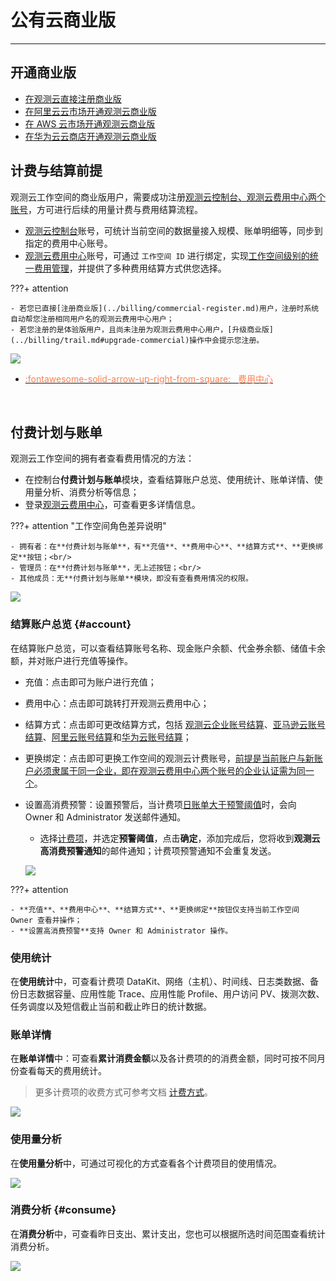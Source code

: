 # 公有云商业版
---

## 开通商业版

- [在观测云直接注册商业版](commercial-register.md)
- [在阿里云云市场开通观测云商业版](commercial-aliyun.md)
- [在 AWS 云市场开通观测云商业版](commercial-aws.md)
- [在华为云云商店开通观测云商业版](commercial-huaweiyun.md)

## 计费与结算前提

观测云工作空间的商业版用户，需要成功注册<u>观测云控制台、观测云费用中心两个账号</u>，方可进行后续的用量计费与费用结算流程。

- [观测云控制台](https://console.guance.com/)账号，可统计当前空间的数据量接入规模、账单明细等，同步到指定的费用中心账号。
- [观测云费用中心](https://boss.guance.com/)账号，可通过 `工作空间 ID` 进行绑定，实现<u>工作空间级别的统一费用管理</u>，并提供了多种费用结算方式供您选择。

???+ attention

    - 若您已直接[注册商业版](../billing/commercial-register.md)用户，注册时系统自动帮您注册相同用户名的观测云费用中心用户；  
    - 若您注册的是体验版用户，且尚未注册为观测云费用中心用户，[升级商业版](../billing/trail.md#upgrade-commercial)操作中会提示您注册。

![](img/billing-index-1.png)


<div class="grid cards" markdown>

- [<font color="coral"> :fontawesome-solid-arrow-up-right-from-square: &nbsp; 费用中心</font>](./cost-center/index.md)

<br/>

</div>

## 付费计划与账单

观测云工作空间的拥有者查看费用情况的方法：

- 在控制台**付费计划与账单**模块，查看结算账户总览、使用统计、账单详情、使用量分析、消费分析等信息；  
- 登录[观测云费用中心](https://boss.guance.com/)，可查看更多详情信息。

???+ attention "工作空间角色差异说明"

    - 拥有者：在**付费计划与账单**，有**充值**、**费用中心**、**结算方式**、**更换绑定**按钮；<br/>
    - 管理员：在**付费计划与账单**，无上述按钮；<br/>
    - 其他成员：无**付费计划与账单**模块，即没有查看费用情况的权限。

![](img/12.billing_1.png)

### 结算账户总览 {#account}

在结算账户总览，可以查看结算账号名称、现金账户余额、代金券余额、储值卡余额，并对账户进行充值等操作。

- 充值：点击即可为账户进行充值；
- 费用中心：点击即可跳转打开观测云费用中心；
- 结算方式：点击即可更改结算方式，包括 [观测云企业账号结算](billing-account/enterprise-account.md)、[亚马逊云账号结算](billing-account/aws-account.md)、[阿里云账号结算](billing-account/aliyun-account.md)和[华为云账号结算](commercial-huaweiyun.md)；
- 更换绑定：点击即可更换工作空间的观测云计费账号，<u>前提是当前账户与新账户必须隶属于同一企业，即在观测云费用中心两个账号的企业认证需为同一个</u>。
- 设置高消费预警：设置预警后，当计费项<u>日账单大于预警阈值</u>时，会向 Owner 和 Administrator 发送邮件通知。

    - 选择[计费项](./billing-method/index.md#item)，并选定**预警阈值**，点击**确定**，添加完成后，您将收到**观测云高消费预警通知**的邮件通知；计费项预警通知不会重复发送。

    ![](img/billing.gif)

???+ attention

    - **充值**、**费用中心**、**结算方式**、**更换绑定**按钮仅支持当前工作空间 Owner 查看并操作；  
    - **设置高消费预警**支持 Owner 和 Administrator 操作。

### 使用统计

在**使用统计**中，可查看计费项 DataKit、网络（主机）、时间线、日志类数据、备份日志数据容量、应用性能 Trace、应用性能 Profile、用户访问 PV、拨测次数、任务调度以及短信截止当前和截止昨日的统计数据。

### 账单详情

在**账单详情**中：可查看**累计消费金额**以及各计费项的的消费金额，同时可按不同月份查看每天的费用统计。

> 更多计费项的收费方式可参考文档 [计费方式](billing-method/index.md)。

![](img/consumption-2.png)

### 使用量分析

在**使用量分析**中，可通过可视化的方式查看各个计费项目的使用情况。

![](img/consumption-1.png)

### 消费分析 {#consume}

在**消费分析**中，可查看昨日支出、累计支出，您也可以根据所选时间范围查看统计消费分析。

![](img/consumption.png)




